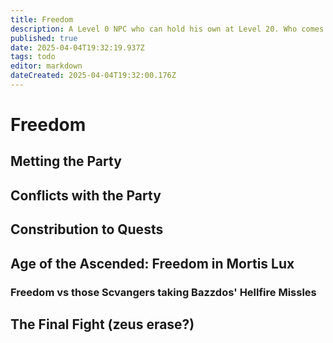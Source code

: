 ```yaml
---
title: Freedom
description: A Level 0 NPC who can hold his own at Level 20. Who comes up with this stuff?
published: true
date: 2025-04-04T19:32:19.937Z
tags: todo
editor: markdown
dateCreated: 2025-04-04T19:32:00.176Z
---
```


# Freedom

## Metting the Party

## Conflicts with the Party

## Constribution to Quests

## Age of the Ascended: Freedom in Mortis Lux

### Freedom vs those Scvangers taking Bazzdos' Hellfire Missles

## The Final Fight (zeus erase?)
